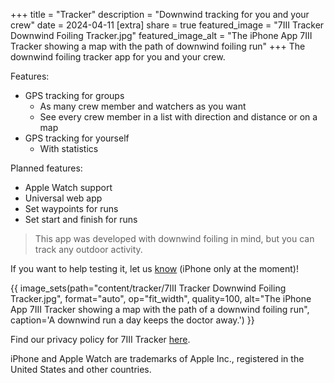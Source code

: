 +++
title = "Tracker"
description = "Downwind tracking for you and your crew"
date = 2024-04-11
[extra]
share = true
featured_image = "7III Tracker Downwind Foiling Tracker.jpg"
featured_image_alt = "The iPhone App 7III Tracker showing a map with the path of downwind foiling run"
+++
The downwind foiling tracker app for you and your crew.

<div>Features:
<ul>
<li>GPS tracking for groups
<ul>
<li>As many crew member and watchers as you want</li>
<li>See every crew member in a list with direction and distance or on a map</li>
</ul>
</li>
<li>GPS tracking for yourself
<ul>
<li>With statistics</li>
</ul></li>
</ul>
</div>

<div>Planned features:
<ul>
<li>Apple Watch support</li>
<li>Universal web app</li>
<li>Set waypoints for runs</li>
<li>Set start and finish for runs</li>
</ul>
</div>

>This app was developed with downwind foiling in mind, but you can track any outdoor activity.

If you want to help testing it, let us [know](mailto:hi@project7iii.com) (iPhone only at the moment)!

{{ image_sets(path="content/tracker/7III Tracker Downwind Foiling Tracker.jpg", format="auto", op="fit_width", quality=100, alt="The iPhone App 7III Tracker showing a map with the path of a downwind foiling run", caption='A downwind run a day keeps the doctor away.') }}

Find our privacy policy for 7III Tracker [here](/tracker/privacy-policy).

<div class="footnote-definition"><p>iPhone and Apple Watch are trademarks of Apple Inc., registered in the United States and other countries.</p></div>